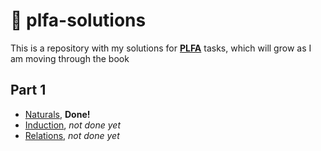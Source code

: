 # 📜 plfa-solutions
This is a repository with my solutions for **[PLFA](https://plfa.github.io/)** tasks, which will grow as I am moving through the book

## Part 1
- [Naturals](https://github.com/levYatsishin/plfa-solutions/blob/master/Naturals.agda), **Done!**
- [Induction](https://github.com/levYatsishin/plfa-solutions/blob/master/Induction.agda), _not done yet_ 
- [Relations](https://github.com/levYatsishin/plfa-solutions/blob/master/Relations.agda), _not done yet_ 

